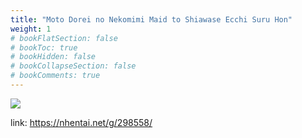 ```yaml
---
title: "Moto Dorei no Nekomimi Maid to Shiawase Ecchi Suru Hon"
weight: 1
# bookFlatSection: false
# bookToc: true
# bookHidden: false
# bookCollapseSection: false
# bookComments: true
---
```


![](https://cdn.jsdelivr.net/gh/reiuyfan/imagehosting@main/blog/20210115152126177.jpg)

link: <https://nhentai.net/g/298558/>